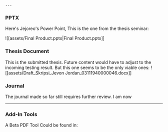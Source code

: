 `---`
### PPTX
Here's Jejoreo's Power Point, This is the one from the thesis seminar:

![[assets/Final Product.pptx|Final Product.pptx]]

### Thesis Document
This is the submitted thesis. Future content would have to adjust to the incoming testing result. But this one seems to be the only viable ones:
![[assets/Draft_Skripsi_Jevon Jordan_03111940000046.docx]]

### Journal
The journal made so far still requires further review. I am now 


---
### Add-In Tools
A Beta PDF Tool Could be found in: 
